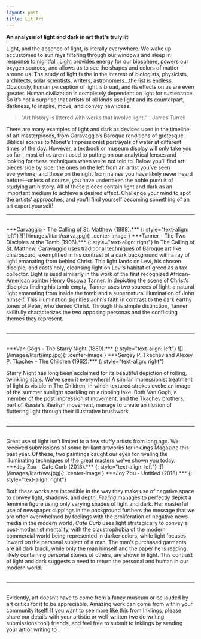 ```yaml
---
layout: post
title: Lit Art
---
```


<h4 style="margin: 0; padding: 0;"> An analysis of light and dark in art that's truly lit <i class="em em-bulb"></i> </h4>

Light, and the absence of light, is literally everywhere. We wake up accustomed to sun rays filtering through our windows and sleep in response to nightfall. Light provides energy for our biosphere, powers our oxygen sources, and allows us to see the shapes and colors of matter around us. The study of light is the in the interest of biologists, physicists, architects, solar scientists, writers, astronomers…the list is endless. Obviously, human perception of light is broad, and its effects on us are even greater. Human civilization is completely dependent on light for sustenance. So it’s not a surprise that artists of all kinds use light and its counterpart, darkness, to inspire, move, and convey new ideas.

> "Art history is littered with works that involve light."
> \- James Turrell

There are many examples of light and dark as devices used in the timeline of art masterpieces, from Caravaggio’s Baroque renditions of grotesque Biblical scenes to Monet’s Impressionist portrayals of water at different times of the day. However, a textbook or museum display will only take you so far—most of us aren’t used to putting on our analytical lenses and looking for these techniques when we’re not told to. Below you’ll find art pieces side by side: the ones on the left from an artist you’ve seen everywhere, and those on the right from names you have likely never heard before—unless of course, you have undertaken the noble pursuit of studying art history. All of these pieces contain light and dark as an important medium to achieve a desired effect. Challenge your mind to spot the artists’ approaches, and you’ll find yourself becoming something of an art expert yourself!

---------------

<br>
***Carvaggio - The Calling of St. Matthew (1889).***  
{: style="text-align: left"}
![](/images/litart/carva.jpg){: .center-image }
***Tanner - The Two Disciples at the Tomb (1906).***  
{: style="text-align: right"}
In The Calling of St. Matthew, Caravaggio uses traditional techniques of Baroque art like chiaroscuro, exemplified in his contrast of a dark background with a ray of light emanating from behind Christ. This light lands on Levi, his chosen disciple, and casts holy, cleansing light on Levi’s habitat of greed as a tax collector. Light is used similarly in the work of the first recognized African-American painter Henry Ossawa Tanner. In depicting the scene of Christ’s disciples finding his tomb empty, Tanner uses two sources of light: a natural light emanating from inside the tomb and a supernatural illumination of John himself. This illumination signifies John’s faith in contrast to the dark earthy tones of Peter, who denied Christ. Through this simple distinction, Tanner skillfully characterizes the two opposing personas and the conflicting themes they represent.
<br><br>

---------------

<br>
***Van Gogh - The Starry Night (1889).***  
{: style="text-align: left"}
![](/images/litart/imp.jpg){: .center-image }
***Sergey P. Tkachev and Alexey P. Tkachev - The Children (1962).***
{: style="text-align: right"}

Starry Night has long been acclaimed for its beautiful depiction of rolling, twinkling stars. We’ve seen it everywhere! A similar impressionist treatment of light is visible in The Children, in which textured strokes evoke an image of the summer sunlight sparkling on a rippling lake. Both Van Gogh, a member of the post impressionist movement, and the Tkachev brothers, part of Russia's Realism movement, manage to create an illusion of fluttering light through their illustrative brushwork.
<br><br>

---------------

<br>
Great use of light isn’t limited to a few stuffy artists from long ago. We received submissions of some brilliant artworks for Inklings Magazine this past year. Of these, two paintings caught our eyes for rivaling the illuminating techniques of the great masters we’ve shown you today.

<br>
***Joy Zou - Cafe Curb (2018).***  
{: style="text-align: left"}
![](/images/litart/wv.jpg){: .center-image }
***Joy Zou - Untitled (2018).***
{: style="text-align: right"}

Both these works are incredible in the way they make use of negative space to convey light, shadows, and depth. *Feeling* manages to perfectly depict a feminine figure using only varying shades of light and dark. Her masterful use of newspaper clippings in the background furthers the message that we are often overwhelmed by feelings with the proliferation of negative news media in the modern world. *Cafe Curb* uses light strategically to convey a post-modernist mentality, with the claustrophobia of the modern commercial world being represented in darker colors, while light focuses inward on the personal subject of a man. The man’s purchased garments are all dark black, while only the man himself and the paper he is reading, likely containing personal stories of others, are shown in light. This contrast of light and dark suggests a need to return the personal and human in our modern world.
<br><br>

---------------

<br>
Evidently, art doesn’t have to come from a fancy museum or be lauded by art critics for it to be appreciable. Amazing work can come from within your community itself! If you want to see more like this from Inklings, please share our details with your artistic or well-written (we do writing submissions too!) friends, and feel free to submit to Inklings by sending your art or writing to <wvinklingsmag@gmail.com>.
